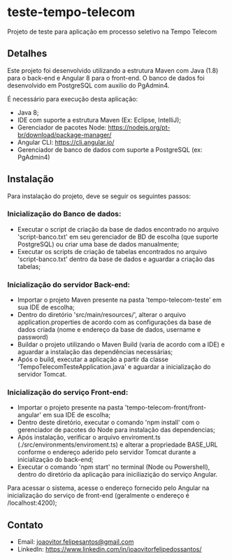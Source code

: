 # teste-tempo-telecom
Projeto de teste para aplicação em processo seletivo na Tempo Telecom

## Detalhes

Este projeto foi desenvolvido utilizando a estrutura Maven com Java (1.8) para o back-end e Angular 8 para o front-end. O banco de dados foi desenvolvido em PostgreSQL com auxilio do PgAdmin4.

É necessário para execução desta aplicação:
* Java 8;
* IDE com suporte a estrutura Maven (Ex: Eclipse, IntelliJ);
* Gerenciador de pacotes Node: https://nodejs.org/pt-br/download/package-manager/
* Angular CLI: https://cli.angular.io/
* Gerenciador de banco de dados com suporte a PostgreSQL (ex: PgAdmin4)

## Instalação

Para instalação do projeto, deve se seguir os seguintes passos:

### Inicialização do Banco de dados:
* Executar o script de criação da base de dados encontrado no arquivo 'script-banco.txt' em seu gerenciador de BD de escolha (que suporte PostgreSQL) ou criar uma base de dados manualmente;
* Executar os scripts de criação de tabelas encontrados no arquivo 'script-banco.txt' dentro da base de dados e aguardar a criação das tabelas;

### Inicialização do servidor Back-end:
* Importar o projeto Maven presente na pasta 'tempo-telecom-teste' em sua IDE de escolha;
* Dentro do diretório 'src/main/resources/', alterar o arquivo application.properties de acordo com as configurações da base de dados criada (nome e endereço da base de dados, username e password)
* Buildar o projeto utilizando o Maven Build (varia de acordo com a IDE) e aguardar a instalação das dependências necessárias;
* Após o build, executar a aplicação a partir da classe 'TempoTelecomTesteApplication.java' e aguardar a inicialização do servidor Tomcat.

### Inicialização do serviço Front-end:
* Importar o projeto presente na pasta 'tempo-telecom-front/front-angular' em sua IDE de escolha;
* Dentro deste diretório, executar o comando 'npm install' com o gerenciador de pacotes do Node para instalação das dependencias;
* Após instalação, verificar o arquivo enviroment.ts (./src/environments/enviroment.ts) e alterar a propriedade BASE_URL conforme o endereço aderido pelo servidor Tomcat durante a inicialização do back-end;
* Executar o comando 'npm start' no terminal (Node ou Powershell), dentro do diretório da aplicação para iniciliazição do serviço Angular.

Para acessar o sistema, acesse o endereço fornecido pelo Angular na inicialização do serviço de front-end (geralmente o endereço é /localhost:4200);

## Contato

* Email: joaovitor.felipesantos@gmail.com
* LinkedIn: https://www.linkedin.com/in/joaovitorfelipedossantos/
